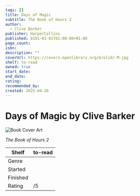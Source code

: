 ```yaml
---
tags: []
title: Days of Magic
subtitle: The Book of Hours 2
author:
  - Clive Barker
publisher: HarperCollins
published: 0101-01-01T01:00:00+01:00
page_count: 
isbn: 
description: ""
coverUrl: https://covers.openlibrary.org/b/olid/-M.jpg
shelf: to-read
owned: true
start_date: 
end_date: 
rating: 
recommended_by: 
created: 2025-04-26
---
```


# Days of Magic by Clive Barker

![Book Cover Art](https://covers.openlibrary.org/b/olid/-M.jpg)

_The Book of Hours 2_

| Shelf | to-read |
| --- | --- |
| Genre |  |
| Started |  |
| Finished |  |
| Rating | /5 |

